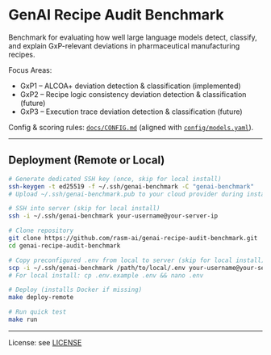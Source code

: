 # GenAI Recipe Audit Benchmark

Benchmark for evaluating how well large language models detect, classify, and explain GxP-relevant deviations in pharmaceutical manufacturing recipes.

Focus Areas:

* GxP1 – ALCOA+ deviation detection & classification (implemented)
* GxP2 – Recipe logic consistency deviation detection & classification (future)
* GxP3 – Execution trace deviation detection & classification (future)

Config & scoring rules: [`docs/CONFIG.md`](docs/CONFIG.md) (aligned with [`config/models.yaml`](config/models.yaml)).

---

## Deployment (Remote or Local)

```bash
# Generate dedicated SSH key (once, skip for local install)
ssh-keygen -t ed25519 -f ~/.ssh/genai-benchmark -C "genai-benchmark"
# Upload ~/.ssh/genai-benchmark.pub to your cloud provider during instance creation

# SSH into server (skip for local install)
ssh -i ~/.ssh/genai-benchmark your-username@your-server-ip

# Clone repository
git clone https://github.com/rasm-ai/genai-recipe-audit-benchmark.git
cd genai-recipe-audit-benchmark

# Copy preconfigured .env from local to server (skip for local install)
scp -i ~/.ssh/genai-benchmark /path/to/local/.env your-username@your-server-ip:/home/your-username/genai-recipe-audit-benchmark/.env
# For local install: cp .env.example .env && nano .env

# Deploy (installs Docker if missing)
make deploy-remote

# Run quick test
make run
```

---

License: see [LICENSE](LICENSE)
